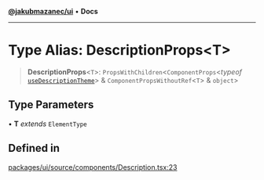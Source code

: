 [**@jakubmazanec/ui**](../README.md) • **Docs**

---

# Type Alias: DescriptionProps\<T\>

> **DescriptionProps**\<`T`\>: `PropsWithChildren`\<`ComponentProps`\<_typeof_
> [`useDescriptionTheme`](../functions/useDescriptionTheme.md)\> & `ComponentPropsWithoutRef`\<`T`\>
> & `object`\>

## Type Parameters

• **T** _extends_ `ElementType`

## Defined in

[packages/ui/source/components/Description.tsx:23](https://github.com/jakubmazanec/tools/blob/29163046acd1da0224b08fd05ca40f385e9ab4e5/packages/ui/source/components/Description.tsx#L23)
